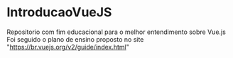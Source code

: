 # IntroducaoVueJS

Repositorio com fim educacional para o melhor entendimento sobre Vue.js
Foi seguido o plano de ensino proposto no site "https://br.vuejs.org/v2/guide/index.html"
